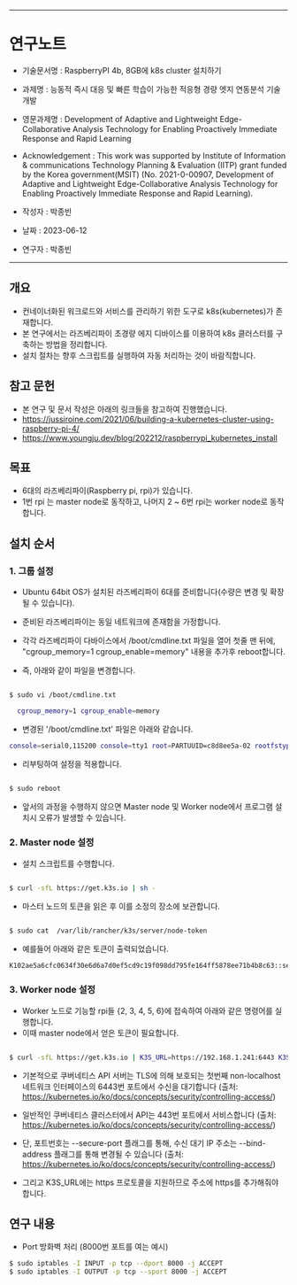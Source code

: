 -----------------------------------------------------
# 연구노트 
 - 기술문서명 : RaspberryPI 4b, 8GB에 k8s cluster 설치하기
 - 과제명 : 능동적 즉시 대응 및 빠른 학습이 가능한 적응형 경량 엣지 연동분석 기술개발
 - 영문과제명 : Development of Adaptive and Lightweight Edge-Collaborative Analysis Technology for Enabling Proactively Immediate Response and Rapid Learning
 - Acknowledgement : This work was supported by Institute of Information & communications Technology Planning & Evaluation (IITP) grant funded by the Korea government(MSIT) (No. 2021-0-00907, Development of Adaptive and Lightweight Edge-Collaborative Analysis Technology for Enabling Proactively Immediate Response and Rapid Learning).
 - 작성자 : 박종빈
 
 - 날짜 : 2023-06-12
 - 연구자 : 박종빈
-----------------------------------------------------

## 개요

- 컨네이너화된 워크로드와 서비스를 관리하기 위한 도구로 k8s(kubernetes)가 존재합니다.
- 본 연구에서는 라즈베리파이 초경량 에지 디바이스를 이용하여 k8s 클러스터를 구축하는 방법을 정리합니다.
- 설치 절차는 향후 스크립트를 실행하여 자동 처리하는 것이 바람직합니다.


## 참고 문헌

- 본 연구 및 문서 작성은 아래의 링크들을 참고하여 진행했습니다.
- https://jussiroine.com/2021/06/building-a-kubernetes-cluster-using-raspberry-pi-4/
- https://www.youngju.dev/blog/202212/raspberrypi_kubernetes_install



## 목표

- 6대의 라즈베리파이(Raspberry pi, rpi)가 있습니다.
- 1번 rpi 는 master node로 동작하고, 나머지 2 ~ 6번 rpi는 worker node로 동작합니다.



## 설치 순서

### 1. 그룹 설정

- Ubuntu 64bit OS가 설치된 라즈베리파이 6대를 준비합니다(수량은 변경 및 확장될 수 있습니다).
- 준비된 라즈베리파이는 동일 네트워크에 존재함을 가정합니다.
- 각각 라즈베리파이 다바이스에서 /boot/cmdline.txt 파일을 열어 첫줄 맨 뒤에, "cgroup_memory=1 cgroup_enable=memory" 내용을 추가후 reboot합니다.


- 즉, 아래와 같이 파일을 변경합니다.

```bash

$ sudo vi /boot/cmdline.txt

  cgroup_memory=1 cgroup_enable=memory

```

- 변경된 '/boot/cmdline.txt' 파일은 아래와 같습니다.

```bash
console=serial0,115200 console=tty1 root=PARTUUID=c8d8ee5a-02 rootfstype=ext4 fsck.repair=yes rootwait quiet splash plymouth.ignore-serial-consoles cgroup_memory=1 cgroup_enable=memory
```

- 리부팅하여 설정을 적용합니다.

```bash

$ sudo reboot

```

- 앞서의 과정을 수행하지 않으면 Master node 및 Worker node에서 프로그램 설치시 오류가 발생할 수 있습니다.



### 2. Master node 설정


- 설치 스크립트를 수행합니다.

```bash

$ curl -sfL https://get.k3s.io | sh -

```

- 마스터 노드의 토큰을 읽은 후 이를 소정의 장소에 보관합니다.

```bash

$ sudo cat  /var/lib/rancher/k3s/server/node-token

```

- 예를들어 아래와 같은 토큰이 출력되었습니다.

```bash
K102ae5a6cfc0634f30e6d6a7d0ef5cd9c19f098dd795fe164ff5878ee71b4b8c63::server:a4947c7a5e2cf637fcebdc73ffacffdf
```


### 3. Worker node 설정


- Worker 노드로 기능할 rpi들 {2, 3, 4, 5, 6}에 접속하여 아래와 같은 명령어를 실행합니다.
- 이때 master node에서 얻은 토큰이 필요합니다.

```bash

$ curl -sfL https://get.k3s.io | K3S_URL=https://192.168.1.241:6443 K3S_TOKEN=K102ae5a6cfc0634f30e6d6a7d0ef5cd9c19f098dd795fe164ff5878ee71b4b8c63::server:a4947c7a5e2cf637fcebdc73ffacffdf sh -

```


- 기본적으로 쿠버네티스 API 서버는 TLS에 의해 보호되는 첫번째 non-localhost 네트워크 인터페이스의 6443번 포트에서 수신을 대기합니다 (출처: https://kubernetes.io/ko/docs/concepts/security/controlling-access/)
- 일반적인 쿠버네티스 클러스터에서 API는 443번 포트에서 서비스합니다 (출처: https://kubernetes.io/ko/docs/concepts/security/controlling-access/)
- 단, 포트번호는 --secure-port 플래그를 통해, 수신 대기 IP 주소는 --bind-address 플래그를 통해 변경될 수 있습니다 (출처: https://kubernetes.io/ko/docs/concepts/security/controlling-access/)


- 그리고 K3S_URL에는 https 프로토콜을 지원하므로 주소에 https를 추가해줘야 합니다.



## 연구 내용

- Port 방화벽 처리 (8000번 포트를 여는 예시)

```bash
$ sudo iptables -I INPUT -p tcp --dport 8000 -j ACCEPT
$ sudo iptables -I OUTPUT -p tcp --sport 8000 -j ACCEPT
```
